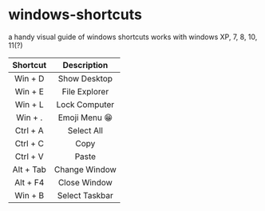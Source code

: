 # windows-shortcuts
a handy visual guide of windows shortcuts
works with windows XP, 7, 8, 10, 11(?)

| Shortcut | Description    |
| :-----:  | :---:          | 
| Win + D  | Show Desktop   |
| Win + E  | File Explorer  |
| Win + L  | Lock Computer  | 
| Win + .  | Emoji Menu 😁  | 
| Ctrl + A | Select All     | 
| Ctrl + C | Copy           | 
| Ctrl + V | Paste          | 
| Alt + Tab| Change Window  | 
| Alt + F4 | Close Window   | 
| Win + B  | Select Taskbar |
